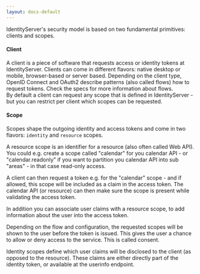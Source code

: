 ```yaml
---
layout: docs-default
---
```


IdentityServer's security model is based on two fundamental primitives: clients and scopes.

#### Client
A client is a piece of software that requests access or identity tokens at IdentityServer. Clients can come in different flavors: native desktop or mobile, browser-based or server based. Depending on the client type, OpenID Connect and OAuth2 describe patterns (also called flows) how to request tokens. Check the specs for more information about flows.  
By default a client can request any scope that is defined in IdentityServer - but you can restrict per client which scopes can be requested.

#### Scope
Scopes shape the outgoing identity and access tokens and come in two flavors: `identity` and `resource` scopes.

A resource scope is an identifier for a resource (also often called Web API). You could e.g. create a scope called "calendar" for you calendar API - or "calendar.readonly" if you want to partition you calendar API into sub "areas" - in that case read-only access. 

A client can then request a token e.g. for the "calendar" scope - and if allowed, this scope will be included as a claim in the access token. The calendar API (or resource) can then make sure the scope is present while validating the access token.

In addition you can associate user claims with a resource scope, to add information about the user into the access token.

Depending on the flow and configuration, the requested scopes will be shown to the user before the token is issued. This gives the user a chance to allow or deny access to the service. This is called consent.

Identity scopes define which user claims will be disclosed to the client (as opposed to the resource). These claims are either directly part of the identity token, or available at the userinfo endpoint.